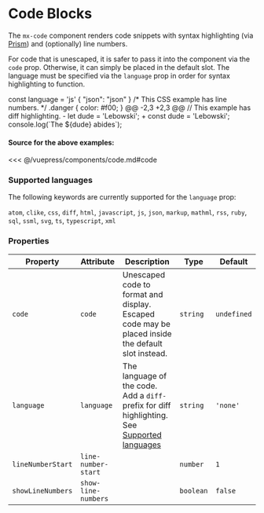 # Code Blocks

The `mx-code` component renders code snippets with syntax highlighting (via [Prism](https://prismjs.com/)) and (optionally) line numbers.

For code that is unescaped, it is safer to pass it into the component via the `code` prop. Otherwise, it can simply be placed in the default slot. The language must be specified via the `language` prop in order for syntax highlighting to function.

<section class="mds">
  <div ref="placeholder"></div>
  <div ref="code" class="mds">
    <!-- #region code -->
    <mx-code language="html" code="<p>HTML&nbsp;Example</p>" />
    <mx-code language="js">
      const language = 'js'
    </mx-code>
    <mx-code language="json">
      {
        "json": "json"
      }
    </mx-code>
    <mx-code language="css" show-line-numbers line-number-start="237">
      /* This CSS example has line numbers. */
      .danger {
        color: #f00;
      }
    </mx-code>
    <mx-code language="diff-typescript">
      @@ -2,3 +2,3 @@
        // This example has diff highlighting.
      - let dude = 'Lebowski';
      + const dude = 'Lebowski';
        console.log(`The ${dude} abides`);
    </mx-code>
    <!-- #endregion code -->
  </div>
</section>

#### Source for the above examples:

<<< @/vuepress/components/code.md#code

### Supported languages

The following keywords are currently supported for the `language` prop:

`atom`, `clike`, `css`, `diff`, `html`, `javascript`, `js`, `json`, `markup`, `mathml`, `rss`, `ruby`, `sql`, `ssml`, `svg`, `ts`, `typescript`, `xml`

### Properties

| Property          | Attribute           | Description                                                                                                           | Type      | Default     |
| ----------------- | ------------------- | --------------------------------------------------------------------------------------------------------------------- | --------- | ----------- |
| `code`            | `code`              | Unescaped code to format and display. Escaped code may be placed inside the default slot instead.                     | `string`  | `undefined` |
| `language`        | `language`          | The language of the code. Add a `diff-` prefix for diff highlighting. See [Supported languages](#supported-languages) | `string`  | `'none'`    |
| `lineNumberStart` | `line-number-start` |                                                                                                                       | `number`  | `1`         |
| `showLineNumbers` | `show-line-numbers` |                                                                                                                       | `boolean` | `false`     |

<script>
export default {
  mounted() {
    // HACK: Move all the mx-code elements outside the .theme-default-content block to prevent
    // the vuepress theme from styling the pre and code elements.  This was simpler than trying
    // to create a custom vuepress theme.
    setTimeout(() => {
      const rect = this.$refs.code.getBoundingClientRect()
      this.$refs.code.style.position = 'absolute'
      this.$refs.code.style.top = rect.top + 'px'
      this.$refs.code.style.left = rect.left + 'px'
      this.$refs.code.style.width = rect.width + 'px'
      this.$refs.code.style.height = rect.height + 'px'
      document.querySelector('.page').appendChild(this.$refs.code)
      this.$refs.placeholder.style.height = rect.height + 'px'
    }, 200)
    const repositionCodeElements = () => {
      this.$refs.code.style.top = this.$refs.placeholder.offsetTop + 'px'
      this.$refs.code.style.left =  this.$refs.placeholder.offsetLeft + 'px'
      this.$refs.code.style.width = this.$refs.placeholder.offsetWidth + 'px'
      this.$refs.code.style.height = this.$refs.placeholder.offsetHeight + 'px'
    }
    window.addEventListener('resize', repositionCodeElements)
    this.$once('hook:beforeDestroy', () => {
      window.removeEventListener('resize', repositionCodeElements)
      this.$refs.code.remove()
    })
  }
}
</script>
